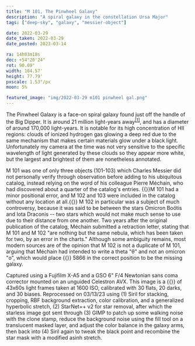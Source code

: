```yaml
---
title: "M 101, The Pinwheel Galaxy"
description: "A spiral galaxy in the constellation Ursa Major"
tags: ["deep-sky", "galaxy", "messier-object"]

date: 2022-03-29
date_taken: 2022-03-29
date_posted: 2023-03-14

ra: 14h03m18s
dec: +54°20'24"
rot: 90.09°
width: 104.57'
height: 77.79'
pxscale: 1.53"/px
moon: 5%

featured_image: "img/2022-03-29 m101 pinwheel gal.png"
---
```


The Pinwheel Galaxy is a face-on spiral galaxy found just off the handle of the Big Dipper. It is around 21 million light-years away<sup>[\[1\]](https://arxiv.org/abs/1012.3747)</sup>, and has a diameter of around 170,000 light-years. It is notable for its high concentration of HII regions: clouds of ionized hydrogen gas glowing a deep red due to the same mechanism that makes certain materials glow under a black light. Unfortunately my camera at the time was not very sensitive to the specific wavelength of light generated by these clouds so they appear more white, but the largest and brightest of them are nonetheless annotated.

M 101 was one of only three objects (101-103) which Charles Messier did not personally verify through observation before adding to his ubiquitous catalog, instead relying on the word of his colleague Pierre Méchain, who had discovered about a quarter of the catalog's entries. {{<todo>}}M 101 had a minor positional error, and M 102 and 103 were included in the catalog without any location at all.{{</todo>}} M 102 in particular was a subject of much controversy, because it was said to be between the stars Omicron Boötis and Iota Draconis -- two stars which would not make much sense to use due to their distance from one another. Two years after the original publication of the catalog, Méchain submitted a retraction letter, stating that M 101 and M 102 "are nothing but the same nebula, which has been taken for two, by an error in the charts." Although some ambiguity remains, most modern sources are of the opinion that M 102 is not a duplicate of M 101, arguing that Méchain had intended to write a theta "θ" and not an omicron "ο", which would place {{<def NGC />}} 5866 in the correct position to be the missing galaxy.

Captured using a Fujifilm X-A5 and a GSO 6" F/4 Newtonian sans coma corrector mounted on an unguided Celestron AVX. This image is a {{<def stack />}} of 43x60s light frames taken at 1600 ISO, calibrated with 30 flats, 20 darks, and 30 biases. Reprocessed on 03/13/23 using (1) Siril for stacking, cropping, RBF background extraction, color calibration, and a generalized hyperbolic stretch, (2) StarNet++ v2 for star removal, after which the starless image got sent through (3) GIMP to patch up some walking noise with the clone stamp, reduce the background noise using the fill tool on a translucent masked layer, and adjust the color balance in the galaxy arms, then back into (4) Siril again to tweak the black point and recombine the star mask with a modified asinh stretch.